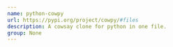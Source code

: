 ```yaml
---
name: python-cowpy
url: https://pypi.org/project/cowpy/#files
description: A cowsay clone for python in one file.
group: None
---
```

